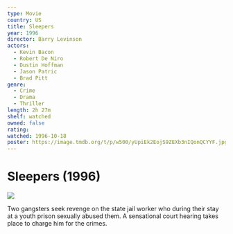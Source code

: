 ```yaml
---
type: Movie
country: US
title: Sleepers
year: 1996
director: Barry Levinson
actors:
  - Kevin Bacon
  - Robert De Niro
  - Dustin Hoffman
  - Jason Patric
  - Brad Pitt
genre:
  - Crime
  - Drama
  - Thriller
length: 2h 27m
shelf: watched
owned: false
rating:
watched: 1996-10-18
poster: https://image.tmdb.org/t/p/w500/yUpiEk2EojS9ZEXb3nIQonQCYYF.jpg
---
```


# Sleepers (1996)

![](https://image.tmdb.org/t/p/w500/yUpiEk2EojS9ZEXb3nIQonQCYYF.jpg)

Two gangsters seek revenge on the state jail worker who during their stay at a youth prison sexually abused them. A sensational court hearing takes place to charge him for the crimes.